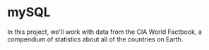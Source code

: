 # mySQL
In this project, we'll work with data from the CIA World Factbook, a compendium of statistics about all of the countries on Earth. 
